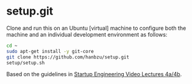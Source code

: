 setup.git
=========
Clone and run this on an Ubuntu [virtual] machine to configure both the machine and an individual development environment as follows:

```sh
cd ~
sudo apt-get install -y git-core
git clone https://github.com/hanbzu/setup.git
setup/setup.sh   
```

Based on the guidelines in
[Startup Engineering Video Lectures 4a/4b](https://class.coursera.org/startup-001/lecture/index).